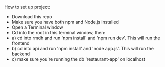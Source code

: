 How to set up project:

- Download this repo
- Make sure you have both npm and Node.js installed
- Open a Terminal window
- Cd into the root in this terminal window, then:
- a) cd into rmdh and run 'npm install' and 'npm run dev'. This will run the frontend
- b) cd into api and run 'npm install' and 'node app.js'. This will run the backend
- c) make sure you're running the db 'restaurant-app' on localhost
